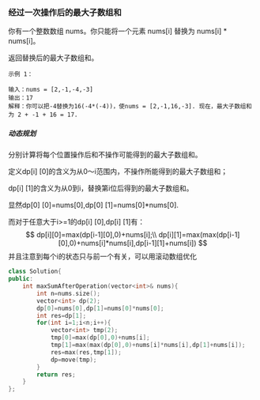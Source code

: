 ### 经过一次操作后的最大子数组和

 你有一个整数数组 nums。你只能将一个元素 nums[i] 替换为 nums[i] * nums[i]。

返回替换后的最大子数组和。

```
示例 1：

输入：nums = [2,-1,-4,-3]
输出：17
解释：你可以把-4替换为16(-4*(-4))，使nums = [2,-1,16,-3]. 现在，最大子数组和为 2 + -1 + 16 = 17.
```



##### 动态规划

分别计算将每个位置操作后和不操作可能得到的最大子数组和。

定义dp[i] [0]的含义为从0～i范围内，不操作所能得到的最大子数组和；

dp[i] [1]的含义为从0到i，替换第i位后得到的最大子数组和。

显然dp[0] [0]=nums[0],dp[0] [1]=nums[0]*nums[0].

而对于任意大于i>=1的dp[i] [0],dp[i] [1]有：
$$
dp[i][0]=max(dp[i-1][0],0)+nums[i];\\
dp[i][1]=max(max(dp[i-1][0],0)+nums[i]*nums[i],dp[i-1][1]+nums[i])
$$
并且注意到每个i的状态只与前一个有关，可以用滚动数组优化



```c++
class Solution{
public:
    int maxSumAfterOperation(vector<int>& nums){
        int n=nums.size();
        vector<int> dp(2);
        dp[0]=nums[0],dp[1]=nums[0]*nums[0];
        int res=dp[1];
        for(int i=1;i<n;i++){
            vector<int> tmp(2);
            tmp[0]=max(dp[0],0)+nums[i];
            tmp[1]=max(max(dp[0],0)+nums[i]*nums[i],dp[1]+nums[i]);
            res=max(res,tmp[1]);
            dp=move(tmp);
        }
        return res;
    }
};
```

